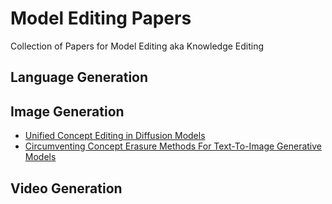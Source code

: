 # Model Editing Papers
Collection of Papers for Model Editing aka Knowledge Editing

## Language Generation


## Image Generation

- [Unified Concept Editing in Diffusion Models](https://arxiv.org/pdf/2308.14761.pdf)
- [Circumventing Concept Erasure Methods For Text-To-Image Generative Models](https://arxiv.org/pdf/2308.01508.pdf)


## Video Generation




